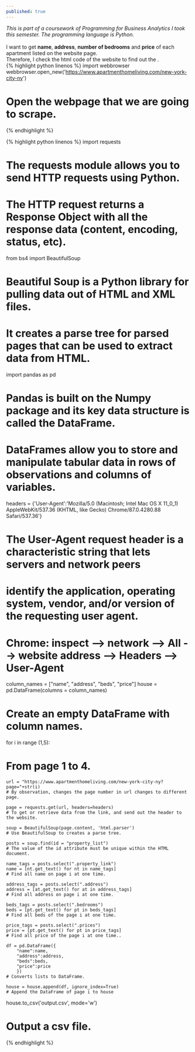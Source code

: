 ```yaml
---
published: true
---
```

_This is part of a coursework of Programming for Business Analytics I took this semester. The programming language is Python._<br><br>
I want to get **name**, **address**, **number of bedrooms** and **price** of each apartment listed on the website page.<br>
Therefore, I check the html code of the website to find out the .<br>
{% highlight python linenos %}
import webbrowser
webbrowser.open_new('https://www.apartmenthomeliving.com/new-york-city-ny')
# Open the webpage that we are going to scrape.
{% endhighlight %}

{% highlight python linenos %}
import requests
# The requests module allows you to send HTTP requests using Python.
# The HTTP request returns a Response Object with all the response data (content, encoding, status, etc).
    
from bs4 import BeautifulSoup
# Beautiful Soup is a Python library for pulling data out of HTML and XML files.
# It creates a parse tree for parsed pages that can be used to extract data from HTML.

import pandas as pd
# Pandas is built on the Numpy package and its key data structure is called the DataFrame.
# DataFrames allow you to store and manipulate tabular data in rows of observations and columns of variables.
    
    
headers = {'User-Agent':'Mozilla/5.0 (Macintosh; Intel Mac OS X 11_0_1) AppleWebKit/537.36 (KHTML, like Gecko) Chrome/87.0.4280.88 Safari/537.36'}
# The User-Agent request header is a characteristic string that lets servers and network peers 
# identify the application, operating system, vendor, and/or version of the requesting user agent.
# Chrome: inspect --> network --> All --> website address --> Headers --> User-Agent
    
column_names = ["name", "address", "beds", "price"]
house = pd.DataFrame(columns = column_names)
# Create an empty DataFrame with column names.
    
for i in range (1,5):
# From page 1 to 4.

    url = "https://www.apartmenthomeliving.com/new-york-city-ny?page="+str(i)
    # By observation, changes the page number in url changes to different page.
    
    page = requests.get(url, headers=headers)
    # To get or retrieve data from the link, and send out the header to the website.
    
    soup = BeautifulSoup(page.content, 'html.parser')
    # Use BeautifulSoup to creates a parse tree.
    
    posts = soup.find(id = "property_list")
    # The value of the id attribute must be unique within the HTML document.
    
    name_tags = posts.select(".property_link")
    name = [nt.get_text() for nt in name_tags]
    # Find all name on page i at one time.
    
    address_tags = posts.select(".address")
    address = [at.get_text() for at in address_tags]
    # Find all address on page i at one time.
    
    beds_tags = posts.select(".bedrooms")
    beds = [pt.get_text() for pt in beds_tags]
    # Find all beds of the page i at one time.

    price_tags = posts.select(".prices")
    price = [pt.get_text() for pt in price_tags]
    # Find all price of the page i at one time..
    
    df = pd.DataFrame({
        "name":name,
        "address":address,
        "beds":beds,
        "price":price
        })
    # Converts lists to DataFrame.
    
    house = house.append(df, ignore_index=True)
    # Append the DataFrame of page i to house
  
house.to_csv('output.csv', mode='w')
# Output a csv file. 
{% endhighlight %}
